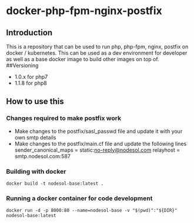 # docker-php-fpm-nginx-postfix
## Introduction
This is a repository that can be used to run php, php-fpm, nginx, postfix on docker / kubernetes. This can be used as a dev environment for developer as well as a base docker image to build other images on top of.
##Versioning
* 1.0.x for php7
* 1.1.8 for php8
## How to use this
### Changes required to make postfix work
* Make changes to the postfix/sasl_passwd file and update it with your own smtp details
* Make changes to the postfix/main.cf file and update the following lines
    sender_canonical_maps = static:no-reply@nodesol.com
    relayhost = smtp.nodesol.com:587
### Building with docker
    docker build -t nodesol-base:latest .
### Running a docker container for code development
    docker run -d -p 8000:80 --name=nodesol-base -v "$(pwd)":"${DIR}" nodesol-base:latest
